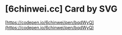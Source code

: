 
# [6chinwei.cc] Card by SVG
[https://codepen.io/6chinwei/pen/bqdWyQ](https://codepen.io/6chinwei/pen/bqdWyQ)


